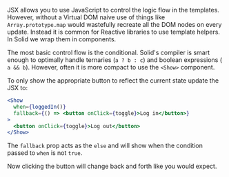 JSX allows you to use JavaScript to control the logic flow in the templates. However, without a Virtual DOM naive use of things like `Array.prototype.map` would wastefully recreate all the DOM nodes on every update. Instead it is common for Reactive libraries to use template helpers. In Solid we wrap them in components.

The most basic control flow is the conditional. Solid's compiler is smart enough to optimally handle ternaries (`a ? b : c`) and boolean expressions (` a && b`). However, often it is more compact to use the `<Show>` component.

To only show the appropriate button to reflect the current state update the JSX to:
```jsx
<Show
  when={loggedIn()}
  fallback={() => <button onClick={toggle}>Log in</button>}
>
  <button onClick={toggle}>Log out</button>
</Show>
```
The `fallback` prop acts as the `else` and will show when the condition passed to `when` is not `true`.

Now clicking the button will change back and forth like you would expect.
